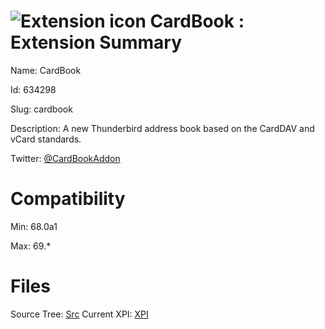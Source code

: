 # ![Extension icon](https://addons.thunderbird.net/user-media/addon_icons/634/634298-64.png?modified=mcrushed) CardBook : Extension Summary

Name: CardBook

Id: 634298

Slug: cardbook

Description: A new Thunderbird address book based on the CardDAV and vCard standards.

Twitter: <a href="https://twitter.com/CardBookAddon" rel="nofollow">@CardBookAddon</a>


# Compatibility
Min: 68.0a1

Max: 69.*

# Files

Source Tree: [Src](..\extensions-all\exts-tb68-comp\634298-cardbook\src)
Current XPI: [XPI](..\extensions-all\exts-tb68-comp\634298-cardbook\xpi)



